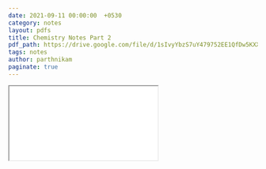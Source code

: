 ```yaml
---
date: 2021-09-11 00:00:00  +0530
category: notes
layout: pdfs
title: Chemistry Notes Part 2
pdf_path: https://drive.google.com/file/d/1sIvyYbzS7uY479752EE1QfDw5KXXQjha/preview?usp=sharing
tags: notes
author: parthnikam
paginate: true
---
```


<iframe class="embed-pdf" src="{{ page.pdf_path }}#toolbar=0" seamless="seamless" scrolling="no" style="overflow:hidden"></iframe>

